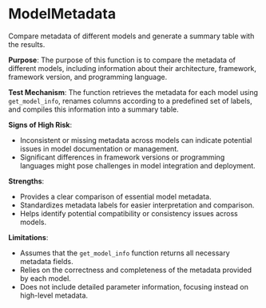 # ModelMetadata

Compare metadata of different models and generate a summary table with the results.

**Purpose**: The purpose of this function is to compare the metadata of different models, including information about their architecture, framework, framework version, and programming language.

**Test Mechanism**: The function retrieves the metadata for each model using `get_model_info`, renames columns according to a predefined set of labels, and compiles this information into a summary table.

**Signs of High Risk**:
- Inconsistent or missing metadata across models can indicate potential issues in model documentation or management.
- Significant differences in framework versions or programming languages might pose challenges in model integration and deployment.

**Strengths**:
- Provides a clear comparison of essential model metadata.
- Standardizes metadata labels for easier interpretation and comparison.
- Helps identify potential compatibility or consistency issues across models.

**Limitations**:
- Assumes that the `get_model_info` function returns all necessary metadata fields.
- Relies on the correctness and completeness of the metadata provided by each model.
- Does not include detailed parameter information, focusing instead on high-level metadata.